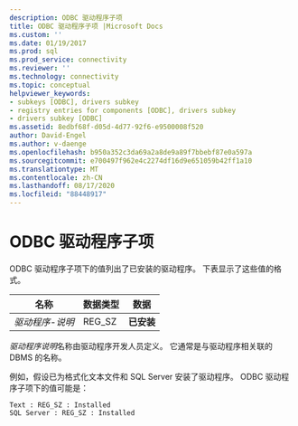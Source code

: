 ```yaml
---
description: ODBC 驱动程序子项
title: ODBC 驱动程序子项 |Microsoft Docs
ms.custom: ''
ms.date: 01/19/2017
ms.prod: sql
ms.prod_service: connectivity
ms.reviewer: ''
ms.technology: connectivity
ms.topic: conceptual
helpviewer_keywords:
- subkeys [ODBC], drivers subkey
- registry entries for components [ODBC], drivers subkey
- drivers subkey [ODBC]
ms.assetid: 8edbf68f-d05d-4d77-92f6-e9500008f520
author: David-Engel
ms.author: v-daenge
ms.openlocfilehash: b950a352c3da69a2a8de9a89f7bbebf87e0a597a
ms.sourcegitcommit: e700497f962e4c2274df16d9e651059b42ff1a10
ms.translationtype: MT
ms.contentlocale: zh-CN
ms.lasthandoff: 08/17/2020
ms.locfileid: "88448917"
---
```

# <a name="odbc-drivers-subkey"></a>ODBC 驱动程序子项
ODBC 驱动程序子项下的值列出了已安装的驱动程序。 下表显示了这些值的格式。  
  
|名称|数据类型|数据|  
|----------|---------------|----------|  
|*驱动程序-说明*|REG_SZ|**已安装**|  
  
 *驱动程序说明*名称由驱动程序开发人员定义。 它通常是与驱动程序相关联的 DBMS 的名称。  
  
 例如，假设已为格式化文本文件和 SQL Server 安装了驱动程序。 ODBC 驱动程序子项下的值可能是：  
  
```  
Text : REG_SZ : Installed  
SQL Server : REG_SZ : Installed  
```
